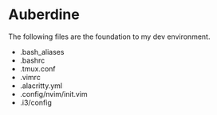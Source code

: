 # Auberdine

The following files are the foundation to my dev environment.

* .bash_aliases
* .bashrc
* .tmux.conf
* .vimrc
* .alacritty.yml
* .config/nvim/init.vim
* .i3/config
